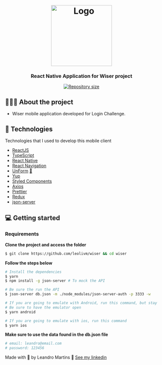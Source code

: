 <h1 align="center">
  <img alt="Logo" src="https://res.cloudinary.com/ds7s48zv6/image/upload/v1614042548/shutterstock_1220809918_1_vku5uw.png" width="200px">
</h1>

<h3 align="center">
  React Native Application for Wiser project
</h3>

<p align="center">

  <a href="https://www.linkedin.com/in/leandro-martins-0640921a4/" target="_blank" rel="noopener noreferrer">
    <img alt="Repository size" src="https://img.shields.io/badge/made%20by-Leandro%20Martins-blueviolet">
  </a>
</p>

## 👨🏻‍💻 About the project

- Wiser mobile application developed for Login Challenge.

## 🚀 Technologies

Technologies that I used to develop this mobile client

- [ReactJS](https://reactjs.org/)
- [TypeScript](https://www.typescriptlang.org/)
- [React Native](https://reactnative.dev/)
- [React Navigation](https://reactnavigation.org/)
- [UnForm](https://unform.dev/) [💜](https://rocketseat.com.br/)
- [Yup](https://github.com/jquense/yup)
- [Styled Components](https://styled-components.com/)
- [Axios](https://github.com/axios/axios)
- [Prettier](https://prettier.io/)
- [Redux](https://redux.js.org/)
- [json-server](https://github.com/typicode/json-server)

## 💻 Getting started

### Requirements

**Clone the project and access the folder**

```bash
$ git clone https://github.com/leolivm/wiser && cd wiser
```

**Follow the steps below**

```bash
# Install the dependencies
$ yarn
$ npm install -g json-server # To mock the API

# Be sure the run the API
$ json-server db.json -m ./node_modules/json-server-auth -p 3333 -w

# If you are going to emulate with Android, run this command, but stay tuned because the project was developed using the iOS Simulator
# Be sure to have the emulator open
$ yarn android

# If you are going to emulate with ios, run this command
$ yarn ios
```

**Make sure to use the data found in the db.json file**

```bash
# email: leandro@email.com
# password: 123456
```

Made with 💜 by Leandro Martins 👋 [See my linkedin](https://www.linkedin.com/in/leandro-martins-0640921a4/)
